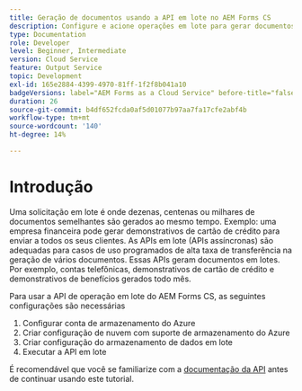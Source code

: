 ```yaml
---
title: Geração de documentos usando a API em lote no AEM Forms CS
description: Configure e acione operações em lote para gerar documentos.
type: Documentation
role: Developer
level: Beginner, Intermediate
version: Cloud Service
feature: Output Service
topic: Development
exl-id: 165e2884-4399-4970-81ff-1f2f8b041a10
badgeVersions: label="AEM Forms as a Cloud Service" before-title="false"
duration: 26
source-git-commit: b4df652fcda0af5d01077b97aa7fa17cfe2abf4b
workflow-type: tm+mt
source-wordcount: '140'
ht-degree: 14%

---
```


# Introdução

Uma solicitação em lote é onde dezenas, centenas ou milhares de documentos semelhantes são gerados ao mesmo tempo. Exemplo: uma empresa financeira pode gerar demonstrativos de cartão de crédito para enviar a todos os seus clientes.
As APIs em lote (APIs assíncronas) são adequadas para casos de uso programados de alta taxa de transferência na geração de vários documentos. Essas APIs geram documentos em lotes. Por exemplo, contas telefônicas, demonstrativos de cartão de crédito e demonstrativos de benefícios gerados todo mês.

Para usar a API de operação em lote do AEM Forms CS, as seguintes configurações são necessárias

1. Configurar conta de armazenamento do Azure
1. Criar configuração de nuvem com suporte de armazenamento do Azure
1. Criar configuração do armazenamento de dados em lote
1. Executar a API em lote

É recomendável que você se familiarize com a [documentação da API](https://experienceleague.adobe.com/docs/experience-manager-cloud-service/assets/batch-api.yaml?lang=en) antes de continuar usando este tutorial.
